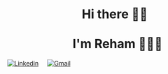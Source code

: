 <h1 align="center"> Hi there 👋🏻  &nbsp; <br><br> I'm Reham 👩🏻‍💻 </h1> 
<a href="https://www.linkedin.com/in/rehamrantisi/"><img src="https://img.shields.io/badge/linkedin%20-%230077B5.svg?&amp;style=for-the-badge&amp;logo=linkedin&amp;logoColor=white" alt="Linkedin"></a> &nbsp; &nbsp;
<a href="mailto:rantisireham19@gmail.com"><img src="https://img.shields.io/badge/Gmail-D14836?style=for-the-badge&logo=gmail&logoColor=white" alt="Gmail"></a>

<!--
**Rrantisi/Rrantisi** is a ✨ _special_ ✨ repository because its `README.md` (this file) appears on your GitHub profile.

Here are some ideas to get you started:

- 🔭 I’m currently working on ...
- 🌱 I’m currently learning ...
- 👯 I’m looking to collaborate on ...
- 🤔 I’m looking for help with ...
- 💬 Ask me about ...
- 📫 How to reach me: ...
- 😄 Pronouns: ...
- ⚡ Fun fact: ...
-->
